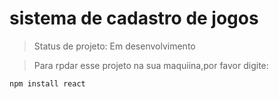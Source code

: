 <h1>sistema de cadastro de jogos</h1>

> Status de projeto: Em desenvolvimento

> Para rpdar esse projeto na sua maquiina,por favor digite:

```
npm install react
```
